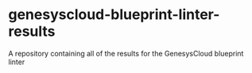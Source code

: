 # genesyscloud-blueprint-linter-results
A repository containing all of the results for the GenesysCloud blueprint linter
